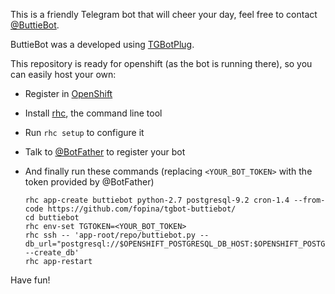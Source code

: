This is a friendly Telegram bot that will cheer your day, feel free to contact [@ButtieBot](http://telegram.me/buttiebot).

ButtieBot was a developed using [TGBotPlug](http://fopina.github.io/tgbotplug).

This repository is ready for openshift (as the bot is running there), so you can easily host your own:

* Register in [OpenShift](https://www.openshift.com)  
* Install [rhc](https://developers.openshift.com/en/managing-client-tools.html), the command line tool  
* Run `rhc setup` to configure it  
* Talk to [@BotFather](http://telegram.me/botfather) to register your bot  
* And finally run these commands (replacing `<YOUR_BOT_TOKEN>` with the token provided by @BotFather)

    ```
    rhc app-create buttiebot python-2.7 postgresql-9.2 cron-1.4 --from-code https://github.com/fopina/tgbot-buttiebot/
    cd buttiebot
    rhc env-set TGTOKEN=<YOUR_BOT_TOKEN>
    rhc ssh -- 'app-root/repo/buttiebot.py --db_url="postgresql://$OPENSHIFT_POSTGRESQL_DB_HOST:$OPENSHIFT_POSTGRESQL_DB_PORT/$PGDATABASE" --create_db'
    rhc app-restart
    ```
    
Have fun!
